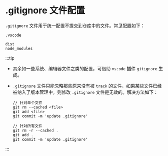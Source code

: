 # .gitignore 文件配置

`.gitignore` 文件用于统一配置不提交到仓库中的文件。常见配置如下：

```
.vscode

dist
node_modules
```

:::tip

- 其余如一些系统、编辑器文件之类的配置，可借助 `vscode` 插件 `gitignore` 生成。

- `.gitignore` 文件只能忽略那些原来没有被 `track` 的文件，如果某些文件已经被纳入了版本管理中，则修改 `.gitignore` 文件是无效的。解决方法如下：

  ```
  // 针对单个文件
  git rm --cached <file>
  git add <file>
  git commit -m 'update .gitignore'
  ```

  ```
  // 针对所有文件
  git rm -r --cached .
  git add .
  git commit -m 'update .gitignore'
  ```

:::
